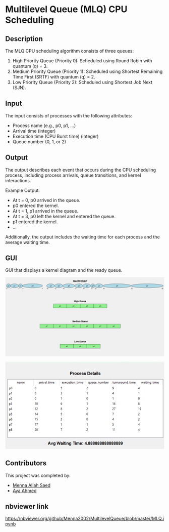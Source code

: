 # Multilevel Queue (MLQ) CPU Scheduling

## Description
The MLQ CPU scheduling algorithm consists of three queues:
1. High Priority Queue (Priority 0): Scheduled using Round Robin with quantum (q) = 3.
2. Medium Priority Queue (Priority 1): Scheduled using Shortest Remaining Time First (SRTF) with quantum (q) = 2.
3. Low Priority Queue (Priority 2): Scheduled using Shortest Job Next (SJN).

## Input
The input consists of processes with the following attributes:
- Process name (e.g., p0, p1, ...)
- Arrival time (integer)
- Execution time (CPU Burst time) (integer)
- Queue number (0, 1, or 2)

## Output
The output describes each event that occurs during the CPU scheduling process, including process arrivals, queue transitions, and kernel interactions.

Example Output:
- At t = 0, p0 arrived in the queue.
- p0 entered the kernel.
- At t = 1, p1 arrived in the queue.
- At t = 3, p0 left the kernel and entered the queue.
- p1 entered the kernel.
- ...

Additionally, the output includes the waiting time for each process and the average waiting time.

## GUI
GUI that displays a kernel diagram and the ready queue.

![kernel](GUI/kernel.png)

![details](GUI/details.png)

## Contributors
This project was completed by:
- [Menna Allah Saed](https://github.com/menna2002)
- [Aya Ahmed](https://github.com/AyaAhmed50)

## nbviewer link
https://nbviewer.org/github/Menna2002/MultilevelQueue/blob/master/MLQ.ipynb

